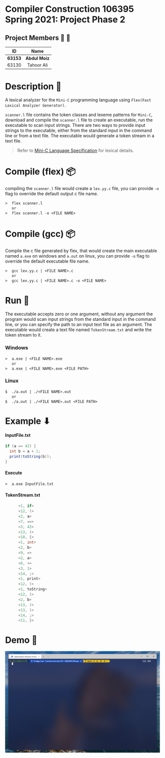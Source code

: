 # Compiler Construction 106395 Spring 2021: Project Phase 2

## Project Members 👨 👩

|    ID     |      Name      |
| :-------: | :------------: |
| **63153** | **Abdul Moiz** |
|   63130   |   Tahoor Ali   |

# Description 🔰

A lexical analyzer for the `Mini-C` programming language using `Flex(Fast Lexical Analyzer Generator)`.

`scanner.l` file contains the token classes and lexeme patterns for `Mini-C`, download and compile the `scanner.l` file to create an executable, run the executable to scan input strings. There are two ways to provide input strings to the executable, either from the standard input in the command line or from a text file. The executable would generate a token stream in a text file.

> Refer to [Mini-C Language Specification](https://github.com/AbdulMoizAli/CC-106395/blob/main/Phase%201/README.md) for lexical details.

# Compile (flex) 📦

compiling the `scanner.l` file would create a `lex.yy.c` file, you can provide `-o` flag to override the default output c file name.

```
>  flex scanner.l
   or
>  flex scanner.l -o <FILE NAME>
```

# Compile (gcc) 📦

Compile the c file generated by flex, that would create the main executable named `a.exe` on windows and `a.out` on linux, you can provide `-o` flag to override the default executable file name.

```
>  gcc lex.yy.c | <FILE NAME>.c
   or
>  gcc lex.yy.c | <FILE NAME>.c -o <FILE NAME>
```

# Run 🔁

The executable accepts zero or one argument, without any argument the program would scan input strings from the standard input in the command line, or you can specify the path to an input text file as an argument. The executable would create a text file named `TokenStream.txt` and write the token stream to it.

### Windows

```
>  a.exe | <FILE NAME>.exe
   or
>  a.exe | <FILE NAME>.exe <FILE PATH>
```

### Linux

```
$  ./a.out | ./<FILE NAME>.out
   or
$  ./a.out | ./<FILE NAME>.out <FILE PATH>
```

# Example ⬇

#### InputFile.txt

```cs
if (a == 42) {
  int b = a + 1;
  print(toString(b));
}
```

#### Execute

```
>  a.exe InputFile.txt
```

#### TokenStream.txt

```c
      <1, if>
      <12, (>
      <2, a>
      <7, ==>
      <3, 42>
      <13, )>
      <10, {>
      <1, int>
      <2, b>
      <9, =>
      <2, a>
      <6, +>
      <3, 1>
      <14, ;>
      <1, print>
      <12, (>
      <1, toString>
      <12, (>
      <2, b>
      <13, )>
      <13, )>
      <14, ;>
      <11, }>
```

# Demo 🎥

![](program-demo.gif)
